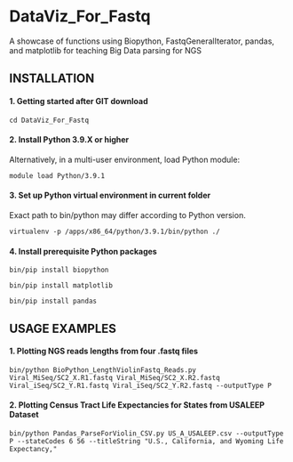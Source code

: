 # DataViz_For_Fastq
A showcase of functions using Biopython, FastqGeneralIterator, pandas, and matplotlib for teaching Big Data parsing for NGS

## INSTALLATION

#### 1. Getting started after GIT download
`cd DataViz_For_Fastq`

#### 2. Install Python 3.9.X or higher
Alternatively, in a multi-user environment, load Python module:

`module load Python/3.9.1`

#### 3. Set up Python virtual environment in current folder
Exact path to bin/python may differ according to Python version.

`virtualenv -p /apps/x86_64/python/3.9.1/bin/python ./`

#### 4. Install prerequisite Python packages
`bin/pip install biopython`

`bin/pip install matplotlib`

`bin/pip install pandas`

## USAGE EXAMPLES

#### 1. Plotting NGS reads lengths from four .fastq files
`bin/python BioPython_LengthViolinFastq_Reads.py Viral_MiSeq/SC2_X.R1.fastq Viral_MiSeq/SC2_X.R2.fastq Viral_iSeq/SC2_Y.R1.fastq Viral_iSeq/SC2_Y.R2.fastq --outputType P`

#### 2. Plotting Census Tract Life Expectancies for States from USALEEP Dataset
`bin/python Pandas_ParseForViolin_CSV.py US_A_USALEEP.csv --outputType P --stateCodes 6 56 --titleString "U.S., California, and Wyoming Life Expectancy,"`
